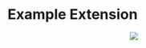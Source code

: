 # Example Extension

<p align="center">
<img src="https://media.giphy.com/media/ZBDh3VeZjBMfS/giphy.gif">
</p>

